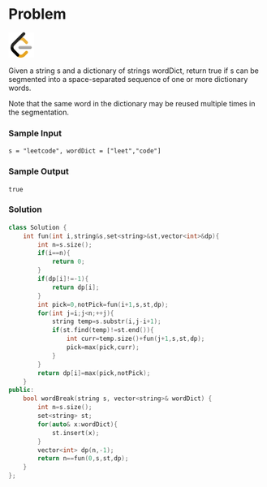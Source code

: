 # Problem
<a href="https://leetcode.com/problems/word-break/">
  <img src="../lib/leetcode-3628885-3030025.webp" width="50"/>
</a>

Given a string s and a dictionary of strings wordDict, return true if s can be segmented into a space-separated sequence of one or more dictionary words.

Note that the same word in the dictionary may be reused multiple times in the segmentation.

### Sample Input
```
s = "leetcode", wordDict = ["leet","code"]
```
### Sample Output
```
true
```

### Solution
```cpp
class Solution {
    int fun(int i,string&s,set<string>&st,vector<int>&dp){
        int n=s.size();
        if(i==n){
            return 0;
        }
        if(dp[i]!=-1){
            return dp[i];
        }
        int pick=0,notPick=fun(i+1,s,st,dp);
        for(int j=i;j<n;++j){
            string temp=s.substr(i,j-i+1);
            if(st.find(temp)!=st.end()){
                int curr=temp.size()+fun(j+1,s,st,dp);
                pick=max(pick,curr);
            }
        }
        return dp[i]=max(pick,notPick);
    }
public:
    bool wordBreak(string s, vector<string>& wordDict) {
        int n=s.size();
        set<string> st;
        for(auto& x:wordDict){
            st.insert(x);
        }
        vector<int> dp(n,-1);
        return n==fun(0,s,st,dp);
    }
};
```
